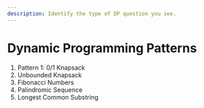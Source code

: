 ```yaml
---
description: Identify the type of DP question you see.
---
```


# Dynamic Programming Patterns

1. Pattern 1: 0/1 Knapsack
2. Unbounded Knapsack
3. Fibonacci Numbers
4. Palindromic Sequence
5. Longest Common Substring
